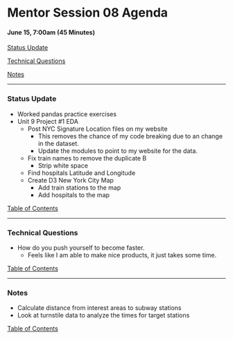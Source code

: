 # Mentor Session 08 Agenda

#### June 15, 7:00am (45 Minutes)


[Status Update](#status_update)

[Technical Questions](#technical_questions)

[Notes](#notes)


---
### <a name="status_update"></a> Status Update
- Worked pandas practice exercises
- Unit 9 Project #1 EDA
    - Post NYC Signature Location files on my website
        - This removes the chance of my code breaking due to an change in the 
        dataset.
        - Update the modules to point to my website for the data.
    - Fix train names to remove the duplicate B
        - Strip white space
    - Find hospitals Latitude and Longitude
    - Create D3 New York City Map
        - Add train stations to the map
        - Add hospitals to the map
    
[Table of Contents](#toc)


---
### <a name="technical_questions"></a> Technical Questions
- How do you push yourself to become faster.
    - Feels like I am able to make nice products, it just takes some time.

[Table of Contents](#toc)


---
### <a name="notes"></a> Notes
- Calculate distance from interest areas to subway stations
- Look at turnstile data to analyze the times for target stations

[Table of Contents](#toc)

